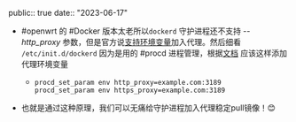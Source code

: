 public:: true
date:: "2023-06-17"

- #openwrt 的 #Docker 版本太老所以`dockerd` 守护进程还不支持 _--http_proxy_ 参数，但是官方说[支持环境变量](https://docs.docker.com/engine/reference/commandline/dockerd/#environment-variables)加入代理。然后细看 `/etc/init.d/dockerd` 因为是用的 #procd 进程管理，根据[文档](https://openwrt.org/docs/guide-developer/procd-init-scripts) 应该这样添加代理环境变量
	- ```shell
	  procd_set_param env http_proxy=example.com:3189
	  procd_set_param env https_proxy=example.com:3189
	  ```
- 也就是通过这种原理，我们可以无痛给守护进程加入代理稳定pull镜像！😊